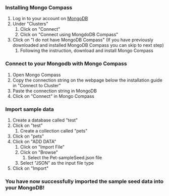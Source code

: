### Installing Mongo Compass

1. Log in to your account on [MongoDB](https://www.mongodb.com/)
1. Under "Clusters"
   1. Click on "Connect"
   1. Click on "Connect using MongdoDB Compass"
1. Click on "I do not have MongoDB Compass" (If you have previously downloaded and installed MongoDB Compass you can skip to next step)
   1. Following the instruction, download and install Mongo Compass

### Connect to your Mongodb with Mongo Compass

1. Open Mongo Compass
1. Copy the connection string on the webpage below the installation guide in "Connect to Cluster"
1. Paste the connection string in MongoDB
1. Click on "Connect" in Mongo Compass

### Import sample data

1. Create a database called "test"
1. Click on "test"
   1. Create a collection called "pets"
1. Click on "pets"
1. Click on "ADD DATA"
   1. Click on "Import File"
   1. Click on "Browse"
      1. Select the Pet-sampleSeed.json file
   1. Select "JSON" as the input file type
1. Click on "Import"

### You have now successfully imported the sample seed data into your MongoDB!
